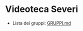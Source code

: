 # Videoteca Severi

* Lista dei gruppi: [GRUPPI.md](https://github.com/iofurlan/videoteca-severi/blob/doc/doc/GRUPPI.md)
